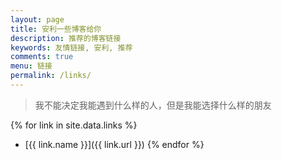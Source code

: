 ```yaml
---
layout: page
title: 安利一些博客给你
description: 推荐的博客链接
keywords: 友情链接, 安利, 推荐
comments: true
menu: 链接
permalink: /links/
---
```


> 我不能决定我能遇到什么样的人，但是我能选择什么样的朋友

{% for link in site.data.links %}
* [{{ link.name }}]({{ link.url }})
{% endfor %}
